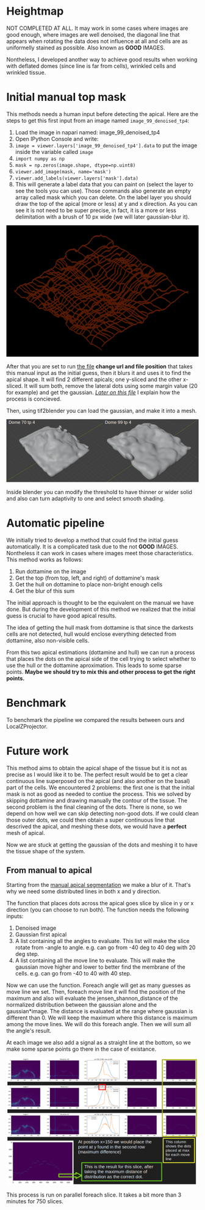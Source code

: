 # Heightmap

NOT COMPLETED AT ALL. It may work in some cases where images are good enough, where images are well denoised, the diagonal line that appears when rotating the data does not influence at all and cells are as uniformelly stained as possible. Also known as __GOOD__ IMAGES.

Nontheless, I developed another way to achieve good results when working with deflated domes (since line is far from cells), wrinkled cells and wrinkled tissue.


# Initial manual top mask

This methods needs a human input before detecting the apical. Here are the steps to get this first input from an image named ```image_99_denoised_tp4```:

1. Load the image in napari named: image_99_denoised_tp4 
1. Open IPython Console and write:
1. ```image = viewer.layers['image_99_denoised_tp4'].data``` to put the image inside the variable called ```image```
1. ```import numpy as np```
1. ```mask = np.zeros(image.shape, dtype=np.uint8)```
1. ```viewer.add_image(mask, name='mask')```
1. ```viewer.add_labels(viewer.layers['mask'].data)```
1. This will generate a label data that you can paint on (select the layer to see the tools you can use). Those commands also generate an empty array called mask which you can delete. On the label layer you should draw the top of the apical (more or less) at y and x direction. As you can see it is not need to be super precise, in fact, it is a more or less delimitation with a brush of 10 px wide (we will later gaussian-blur it).

![manual_apical](./visual/manual_apical.png)

After that you are set to run [the file](./heightmap_multiscript/fromManual.ipynb) **change url and file position** that takes this manual input as the initial guess, then it blurs it and uses it to find the apical shape. It will find 2 different apicals; one y-sliced and the other x-sliced. It will sum both, remove the lateral dots using some margin value (20 for example) and get the gaussian. [*Later on this file*](#from-manual-to-apical) I explain how the process is concieved.

Then, using tif2blender you can load the gaussian, and make it into a mesh. 

![mesh_manual_apical](./visual/mesh_manual.png)

Inside blender you can modify the threshold to have thinner or wider solid and also can turn adaptivity to one and select smooth shading.


# Automatic pipeline

We initially tried to develop a method that could find the initial guess automatically. It is a complicated task due to the not __GOOD__ IMAGES. Nontheless it can work in cases where images meet those characteristics. This method works as follows:

1. Run dottamine on the image
1. Get the top (from top, left, and right) of dottamine's mask
1. Get the hull on dottamine to place non-bright enough cells
1. Get the blur of this sum

The initial approach is thought to be the equivalent on the manual we have done. But during the development of this method we realized that the initial guess is crucial to have good apical results.

The idea of getting the hull mask from dottamine is that since the darkests cells are not detected, hull would enclose everything detected from dottamine, also non-visible cells.

From this two apical estimations (dottamine and hull) we can run a process that places the dots on the apical side of the cell trying to select whether to use the hull or the dottamine aproximation. This leads to some sparse points. **Maybe we should try to mix this and other process to get the right points.**

<!--There is also another pipeline that calculates some parameters when placing the dots compared to the outlines of the mask and the borders. -->

 




# Benchmark

To benchmark the pipeline we compared the results between ours and LocalZProjector.



# Future work

This method aims to obtain the apical shape of the tissue but it is not as precise as I would like it to be. The perfect result would be to get a clear continuous line superposed on the apical (and also another on the basal) part of the cells. We encountered 2 problems: the first one is that the initial mask is not as good as needed to contiue the process. This we solved by skipping dottamine and drawing manually the contour of the tissue. The second problem is the final cleaning of the dots. There is none, so we depend on how well we can skip detecting non-good dots. If we could clean those outer dots, we could then obtain a super continuous line that descrived the apical, and meshing these dots, we would have a **perfect** mesh of apical.

Now we are stuck at getting the gaussian of the dots and meshing it to have the tissue shape of the system.



## From manual to apical

Starting from the [manual apical segmentation](#from-manual-to-apical) we make a blur of it. That's why we need some distributed lines in both x and y direction. 

The function that places dots across the apical goes slice by slice in y or x direction (you can choose to run both). The function needs the following inputs:
1. Denoised image
1. Gaussian first apical
1. A list containing all the angles to evaluate. This list will make the slice rotate from -angle to angle. e.g. can go from -40 deg to 40 deg with 20 deg step.
1. A list containing all the move line to evaluate. This will make the gaussian move higher and lower to better find the membrane of the cells. e.g. can go from -40 to 40 with 40 step.

Now we can use the function. Foreach angle will get as many guesses as move line we set. Then, foreach move line it will find the position of the maximum and also will evaluate the jensen_shannon_distance of the normalized distribution between the gaussian alone and the gaussian*image. The distance is evaluated at the range where gaussian is different than 0. We will keep the maximum where this distance is maximum among the move lines. We will do this foreach angle. Then we will sum all the angle's result.

At each image we also add a signal as a straight line at the bottom, so we make some sparse points go there in the case of existance.

![image_demonstration_of_process](./visual/apical_process.png)

This process is run on parallel foreach slice. It takes a bit more than 3 minutes for 750 slices.

